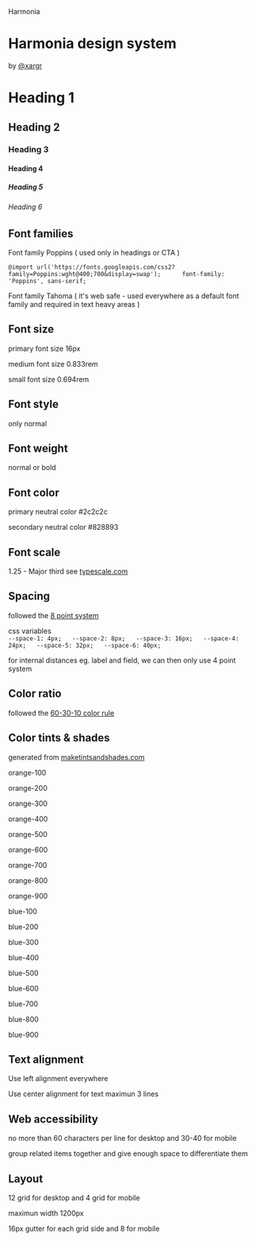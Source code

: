    Harmonia   

Harmonia design system
======================

by [@xargr](https://twitter.com/xargr)

Heading 1
=========

Heading 2
---------

### Heading 3

#### Heading 4

##### Heading 5

###### Heading 6

Font families
-------------

Font family Poppins ( used only in headings or CTA )

`@import url('https://fonts.googleapis.com/css2?family=Poppins:wght@400;700&display=swap');      font-family: 'Poppins', sans-serif;`

Font family Tahoma ( it's web safe - used everywhere as a default font family and required in text heavy areas )

Font size
---------

primary font size 16px

medium font size 0.833rem

small font size 0.694rem

Font style
----------

only normal

Font weight
-----------

normal or bold

Font color
----------

primary neutral color #2c2c2c

secondary neutral color #828893

Font scale
----------

1.25 - Major third see [typescale.com](https://typescale.com/)

Spacing
-------

followed the [8 point system](https://www.google.com/search?q=8+point+system)

css variables  
`--space-1: 4px;   --space-2: 8px;   --space-3: 16px;   --space-4: 24px;   --space-5: 32px;   --space-6: 40px;`

for internal distances eg. label and field, we can then only use 4 point system

Color ratio
-----------

followed the [60-30-10 color rule](https://www.google.com/search?q=60+30+10+color+rule+design+system)

Color tints & shades
--------------------

generated from [maketintsandshades.com](https://maketintsandshades.com/)

orange-100

orange-200

orange-300

orange-400

orange-500

orange-600

orange-700

orange-800

orange-900

blue-100

blue-200

blue-300

blue-400

blue-500

blue-600

blue-700

blue-800

blue-900

Text alignment
--------------

Use left alignment everywhere

Use center alignment for text maximun 3 lines

Web accessibility
-----------------

no more than 60 characters per line for desktop and 30-40 for mobile

group related items together and give enough space to differentiate them

Layout
------

12 grid for desktop and 4 grid for mobile

maximun width 1200px

16px gutter for each grid side and 8 for mobile